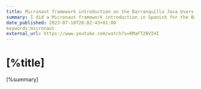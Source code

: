 ```yaml
---
title: Micronaut framework introduction on the Barranquilla Java Users Group
summary: I did a Micronaut framework introduction in Spanish for the Barranquilla Java Users Group
date_published: 2023-07-10T20:02:43+01:00
keywords:micronaut
external_url: https://www.youtube.com/watch?v=RMaFT2BVIHI
---
```


# [%title]

[%summary]


